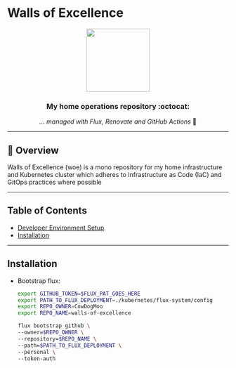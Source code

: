 # Walls of Excellence

<div align="center">

<img src="https://camo.githubusercontent.com/5b298bf6b0596795602bd771c5bddbb963e83e0f/68747470733a2f2f692e696d6775722e636f6d2f7031527a586a512e706e67" align="center" width="144px" height="144px"/>

### My home operations repository :octocat:

_... managed with Flux, Renovate and GitHub Actions_ 🤖

</div>

---

## 📖 Overview

Walls of Excellence (woe) is a mono repository for my home infrastructure and Kubernetes cluster
which adheres to Infrastructure as Code (IaC) and GitOps practices where possible

---

## Table of Contents

- [Developer Environment Setup](docs/dev.md)
- [Installation](#installation)

---

## Installation

- Bootstrap flux:

  ```bash
  export GITHUB_TOKEN=$FLUX_PAT_GOES_HERE
  export PATH_TO_FLUX_DEPLOYMENT=./kubernetes/flux-system/config
  export REPO_OWNER=CowDogMoo
  export REPO_NAME=walls-of-excellence

  flux bootstrap github \
  --owner=$REPO_OWNER \
  --repository=$REPO_NAME \
  --path=$PATH_TO_FLUX_DEPLOYMENT \
  --personal \
  --token-auth
  ```
